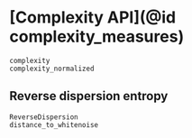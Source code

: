 # [Complexity API](@id complexity_measures)

```@docs
complexity
complexity_normalized
```

## Reverse dispersion entropy

```@docs
ReverseDispersion
distance_to_whitenoise
```
